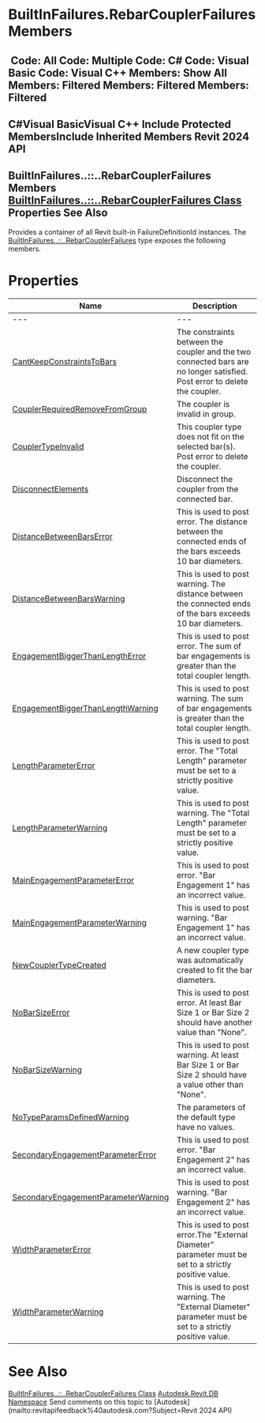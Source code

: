 # BuiltInFailures.RebarCouplerFailures Members

﻿
 Code: All Code: Multiple Code: C# Code: Visual Basic Code: Visual C++  Members: Show All Members: Filtered Members: Filtered Members: Filtered   
---  
C#Visual BasicVisual C++
Include Protected MembersInclude Inherited Members
Revit 2024 API  
---  
BuiltInFailures..::..RebarCouplerFailures Members  
[BuiltInFailures..::..RebarCouplerFailures Class](f1af7139-8dc7-c6de-b703-b01eb95fdff3.md "BuiltInFailures.RebarCouplerFailures Class") Properties See Also  
---  
Provides a container of all Revit built-in FailureDefinitionId instances.
The [BuiltInFailures..::..RebarCouplerFailures](f1af7139-8dc7-c6de-b703-b01eb95fdff3.md "BuiltInFailures.RebarCouplerFailures Class") type exposes the following members.
# Properties
| Name | Description |
| --- | --- |
| --- | --- | --- |
| [CantKeepConstraintsToBars](92b1d6c6-5e03-9414-ba4f-66c9090044a2.md "CantKeepConstraintsToBars Property") | The constraints between the coupler and the two connected bars are no longer satisfied. Post error to delete the coupler. |
| [CouplerRequiredRemoveFromGroup](60730f9c-74a5-9ee9-4acc-d0f96283ee1e.md "CouplerRequiredRemoveFromGroup Property") | The coupler is invalid in group. |
| [CouplerTypeInvalid](83dffa17-a810-b1a1-927b-fd18a76aca5a.md "CouplerTypeInvalid Property") | This coupler type does not fit on the selected bar(s). Post error to delete the coupler. |
| [DisconnectElements](19dafbc8-d4b0-dc39-3242-0a37c95ec44f.md "DisconnectElements Property") | Disconnect the coupler from the connected bar. |
| [DistanceBetweenBarsError](3874401a-e754-c985-7c7d-0c48c3106257.md "DistanceBetweenBarsError Property") | This is used to post error. The distance between the connected ends of the bars exceeds 10 bar diameters. |
| [DistanceBetweenBarsWarning](91b18d1e-0df7-c438-2a0b-54c97c55524e.md "DistanceBetweenBarsWarning Property") | This is used to post warning. The distance between the connected ends of the bars exceeds 10 bar diameters. |
| [EngagementBiggerThanLengthError](2083e5fa-8920-6e91-e9d9-30973b12d409.md "EngagementBiggerThanLengthError Property") | This is used to post error. The sum of bar engagements is greater than the total coupler length. |
| [EngagementBiggerThanLengthWarning](71179097-aa4b-63e8-87a2-765ae08953aa.md "EngagementBiggerThanLengthWarning Property") | This is used to post warning. The sum of bar engagements is greater than the total coupler length. |
| [LengthParameterError](4e3f31fd-8b17-e0b7-d9a2-5637384ea803.md "LengthParameterError Property") | This is used to post error. The "Total Length" parameter must be set to a strictly positive value. |
| [LengthParameterWarning](9d841342-d2de-be3b-f034-3a5d986b8f37.md "LengthParameterWarning Property") | This is used to post warning. The "Total Length" parameter must be set to a strictly positive value. |
| [MainEngagementParameterError](d23c0c68-b464-b9d3-4385-833edd687207.md "MainEngagementParameterError Property") | This is used to post error. "Bar Engagement 1" has an incorrect value. |
| [MainEngagementParameterWarning](ad7d5a9b-c776-bfa7-ea1c-4b1a91c3f7c5.md "MainEngagementParameterWarning Property") | This is used to post warning. "Bar Engagement 1" has an incorrect value. |
| [NewCouplerTypeCreated](05633cfb-accb-a9fe-15f2-b59bc6990876.md "NewCouplerTypeCreated Property") | A new coupler type was automatically created to fit the bar diameters. |
| [NoBarSizeError](9014e174-dd82-a368-48cd-5e398c984777.md "NoBarSizeError Property") | This is used to post error. At least Bar Size 1 or Bar Size 2 should have another value than "None". |
| [NoBarSizeWarning](2dd57241-1e01-291c-52ec-1c279fbbfa2a.md "NoBarSizeWarning Property") | This is used to post warning. At least Bar Size 1 or Bar Size 2 should have a value other than "None". |
| [NoTypeParamsDefinedWarning](bdfe2f34-b502-1b60-c9cb-d89c3033ed8b.md "NoTypeParamsDefinedWarning Property") | The parameters of the default type have no values. |
| [SecondaryEngagementParameterError](2cdc39c6-5ea0-a176-4d98-b62ba650febe.md "SecondaryEngagementParameterError Property") | This is used to post error. "Bar Engagement 2" has an incorrect value. |
| [SecondaryEngagementParameterWarning](53f0a684-3415-7078-fdd0-1c9bbd0de765.md "SecondaryEngagementParameterWarning Property") | This is used to post warning. "Bar Engagement 2" has an incorrect value. |
| [WidthParameterError](3797028d-4955-c2ef-b39a-f8bb1631822a.md "WidthParameterError Property") | This is used to post error.The "External Diameter" parameter must be set to a strictly positive value. |
| [WidthParameterWarning](a7dc3a0f-981d-6d20-d687-01bc216896b2.md "WidthParameterWarning Property") | This is used to post warning. The "External Diameter" parameter must be set to a strictly positive value. |

# See Also
[BuiltInFailures..::..RebarCouplerFailures Class](f1af7139-8dc7-c6de-b703-b01eb95fdff3.md "BuiltInFailures.RebarCouplerFailures Class")
[Autodesk.Revit.DB Namespace](87546ba7-461b-c646-cbb1-2cb8f5bff8b2.md "Autodesk.Revit.DB Namespace")
Send comments on this topic to [Autodesk](mailto:revitapifeedback%40autodesk.com?Subject=Revit 2024 API)